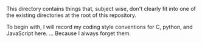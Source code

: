 This directory contains things that, subject wise, don't clearly fit into one of the existing directories at the root of this repository.

To begin with, I will record my coding style conventions for C, python, and JavaScript here. ... Because I always forget them.

